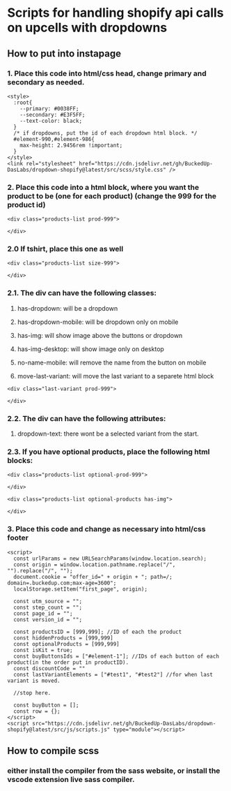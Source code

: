 # Scripts for handling shopify api calls on upcells with dropdowns

## How to put into instapage
### 1. Place this code into html/css head, change primary and secondary as needed.
```
<style>
  :root{
    --primary: #0038FF;
    --secondary: #E3F5FF;
    --text-color: black;
  }
  /* if dropdowns, put the id of each dropdown html block. */
  #element-990,#element-986{
    max-height: 2.9456rem !important;
  }
</style>
<link rel="stylesheet" href="https://cdn.jsdelivr.net/gh/BuckedUp-DasLabs/dropdown-shopify@latest/src/scss/style.css" />
```
### 2. Place this code into a html block, where you want the product to be (one for each product) (change the 999 for the product id)
```
<div class="products-list prod-999">

</div>
```

### 2.0 If tshirt, place this one as well
```
<div class="products-list size-999">

</div>
```

### 2.1. The div can have the following classes:
1. has-dropdown: will be a dropdown

2. has-dropdown-mobile: will be dropdown only on mobile

3. has-img: will show image above the buttons or dropdown

4. has-img-desktop: will show image only on desktop

5. no-name-mobile: will remove the name from the button on mobile

6. move-last-variant: will move the last variant to a separete html block

```
<div class="last-variant prod-999">

</div>
```

### 2.2. The div can have the following attributes:
1. dropdown-text: there wont be a selected variant from the start.

### 2.3. If you have optional products, place the following html blocks:
```
<div class="products-list optional-prod-999">
      
</div>
```
```
<div class="products-list optional-products has-img">

</div>
```

### 3. Place this code and change as necessary into html/css footer
```
<script>
  const urlParams = new URLSearchParams(window.location.search);
  const origin = window.location.pathname.replace("/", "").replace("/", "");
  document.cookie = "offer_id=" + origin + "; path=/; domain=.buckedup.com;max-age=3600";
  localStorage.setItem("first_page", origin);

  const utm_source = "";
  const step_count = "";
  const page_id = "";
  const version_id = "";

  const productsID = [999,999]; //ID of each the product
  const hiddenProducts = [999,999]
  const optionalProducts = [999,999]
  const isKit = true;
  const buyButtonsIds = ["#element-1"]; //IDs of each button of each product(in the order put in productID).
  const discountCode = ""
  const lastVariantElements = ["#test1", "#test2"] //for when last variant is moved.

  //stop here.

  const buyButton = [];
  const row = {};
</script>
<script src="https://cdn.jsdelivr.net/gh/BuckedUp-DasLabs/dropdown-shopify@latest/src/js/scripts.js" type="module"></script>
```

## How to compile scss

### either install the compiler from the sass website, or install the vscode extension live sass compiler.

